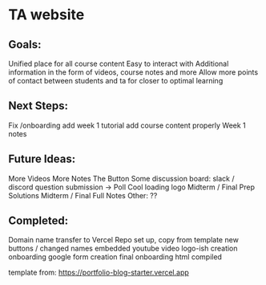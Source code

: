 # TA website

## Goals: 
Unified place for all course content
Easy to interact with
Additional information in the form of videos, course notes and more
Allow more points of contact between students and ta for closer to optimal learning

## Next Steps:
Fix /onboarding
add week 1 tutorial
add course content properly
Week 1 notes

## Future Ideas:
More Videos
More Notes
The Button
Some discussion board: slack / discord
question submission -> Poll
Cool loading logo
Midterm / Final Prep Solutions
Midterm / Final Full Notes
Other: ??

## Completed:
Domain name transfer to Vercel
Repo set up, copy from template
new buttons / changed names
embedded youtube video
logo-ish creation
onboarding google form creation
final onboarding html compiled


template from: https://portfolio-blog-starter.vercel.app